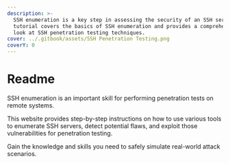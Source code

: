 ```yaml
---
description: >-
  SSH enumeration is a key step in assessing the security of an SSH server. This
  tutorial covers the basics of SSH enumeration and provides a comprehensive
  look at SSH penetration testing techniques.
cover: ../.gitbook/assets/SSH Penetration Testing.png
coverY: 0
---
```


# Readme

SSH enumeration is an important skill for performing penetration tests on remote systems.&#x20;

This website provides step-by-step instructions on how to use various tools to enumerate SSH servers, detect potential flaws, and exploit those vulnerabilities for penetration testing.&#x20;

Gain the knowledge and skills you need to safely simulate real-world attack scenarios.
